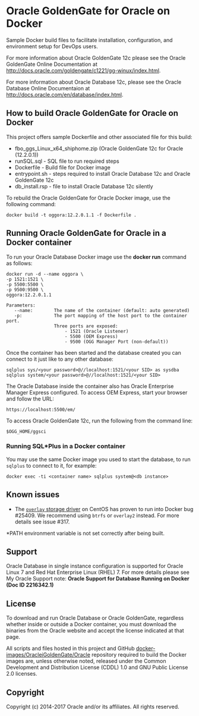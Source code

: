 Oracle GoldenGate for Oracle on Docker
===============
Sample Docker build files to facilitate installation, configuration, and environment setup for DevOps users. 

For more information about Oracle GoldenGate 12c please see the Oracle GoldenGate Online Documentation at http://docs.oracle.com/goldengate/c1221/gg-winux/index.html.

For more information about Oracle Database 12c, please see the Oracle Database Online Documentaion at http://docs.oracle.com/en/database/index.html.

## How to build Oracle GoldenGate for Oracle on Docker
This project offers sample Dockerfile and other associated file for this build:
 * fbo_ggs_Linux_x64_shiphome.zip (Oracle GoldenGate 12c for Oracle (12.2.0.1))
 * runSQL.sql - SQL file to run required steps
 * Dockerfile - Build file for Docker image
 * entrypoint.sh - steps required to install Oracle Database 12c and Oracle GoldenGate 12c
 * db_install.rsp - file to install Oracle Database 12c silently

To rebuild the Oracle GoldenGate for Oracle Docker image, use the following command:

    docker build -t oggora:12.2.0.1.1 -f Dockerfile .
 
## Running Oracle GoldenGate for Oracle in a Docker container
To run your Oracle Database Docker image use the **docker run** command as follows:

    docker run -d --name oggora \
    -p 1521:1521 \
    -p 5500:5500 \
    -p 9500:9500 \
    oggora:12.2.0.1.1
    
    Parameters:
       --name:        The name of the container (default: auto generated)
       -p:            The port mapping of the host port to the container port. 
                      Three ports are exposed: 
                          - 1521 (Oracle Listener) 
                          - 5500 (OEM Express)
                          - 9500 (OGG Manager Port (non-default))

Once the container has been started and the database created you can connect to it just like to any other database:

    sqlplus sys/<your password>@//localhost:1521/<your SID> as sysdba
    sqlplus system/<your password>@//localhost:1521/<your SID>

The Oracle Database inside the container also has Oracle Enterprise Manager Express configured. To access OEM Express, start your browser and follow the URL:

    https://localhost:5500/em/

To access Oracle GoldenGate 12c, run the following from the command line:

    $OGG_HOME/ggsci

### Running SQL*Plus in a Docker container
You may use the same Docker image you used to start the database, to run `sqlplus` to connect to it, for example:

    docker exec -ti <container name> sqlplus system@<db instance>

## Known issues
* The [`overlay` storage driver](https://docs.docker.com/engine/userguide/storagedriver/selectadriver/) on CentOS has proven to run into Docker bug #25409. We recommend using `btrfs` or `overlay2` instead. For more details see issue #317.

*PATH environment variable is not set correctly after being built.  

## Support
Oracle Database in single instance configuration is supported for Oracle Linux 7 and Red Hat Enterprise Linux (RHEL) 7.
For more details please see My Oracle Support note: **Oracle Support for Database Running on Docker (Doc ID 2216342.1)**

## License
To download and run Oracle Database or Oracle GoldenGate, regardless whether inside or outside a Docker container, you must download the binaries from the Oracle website and accept the license indicated at that page.

All scripts and files hosted in this project and GitHub [docker-images/OracleiGoldenGate/Oracle](./) repository required to build the Docker images are, unless otherwise noted, released under the Common Development and Distribution License (CDDL) 1.0 and GNU Public License 2.0 licenses.

## Copyright
Copyright (c) 2014-2017 Oracle and/or its affiliates. All rights reserved.
